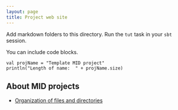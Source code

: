 ```yaml
---
layout: page
title: Project web site
---
```



Add markdown folders to this directory.  Run the `tut` task in your `sbt` session.

You can include code blocks.

```tut
val projName = "Template MID project"
println("Length of name:  " + projName.size)
```


## About MID projects

-  [Organization of files and directories](dirlayout)
